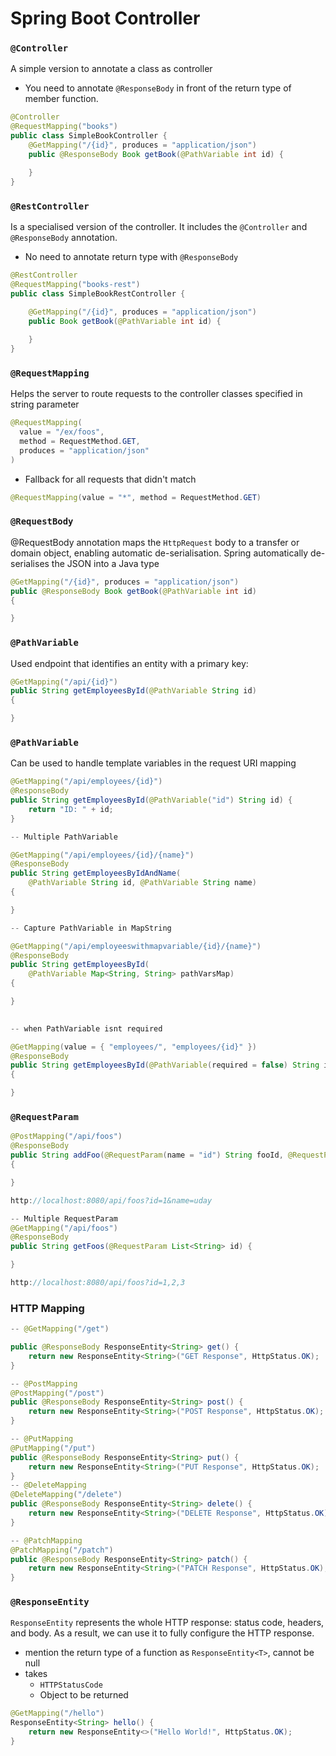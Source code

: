 # Spring Boot Controller

### `@Controller`

A simple version to annotate a class as controller

* You need to annotate `@ResponseBody` in front of the return type of member function.

```java
@Controller
@RequestMapping("books")
public class SimpleBookController {
    @GetMapping("/{id}", produces = "application/json")
    public @ResponseBody Book getBook(@PathVariable int id) {

    }
}
```

### `@RestController`

Is a specialised version of the controller. It includes the `@Controller` and `@ResponseBody` annotation.

* No need to annotate return type with `@ResponseBody`

```java
@RestController
@RequestMapping("books-rest")
public class SimpleBookRestController {
    
    @GetMapping("/{id}", produces = "application/json")
    public Book getBook(@PathVariable int id) {

    }
}
```

### `@RequestMapping`

Helps the server to route requests to the controller classes specified in string parameter

```java
@RequestMapping(
  value = "/ex/foos", 
  method = RequestMethod.GET, 
  produces = "application/json"
)
```

* Fallback for all requests that didn't match

```java
@RequestMapping(value = "*", method = RequestMethod.GET)
```

### `@RequestBody`

@RequestBody annotation maps the `HttpRequest` body to a transfer or domain object, enabling automatic de-serialisation. Spring automatically de-serialises the JSON into a Java type

```java
@GetMapping("/{id}", produces = "application/json")
public @ResponseBody Book getBook(@PathVariable int id) 
{

}
```

### `@PathVariable`

Used endpoint that identifies an entity with a primary key:

```java
@GetMapping("/api/{id}")
public String getEmployeesById(@PathVariable String id) 
{

}
```

### `@PathVariable`

Can be used to handle template variables in the request URI mapping

```java
@GetMapping("/api/employees/{id}")
@ResponseBody
public String getEmployeesById(@PathVariable("id") String id) {
    return "ID: " + id;
}

-- Multiple PathVariable

@GetMapping("/api/employees/{id}/{name}")
@ResponseBody
public String getEmployeesByIdAndName(
    @PathVariable String id, @PathVariable String name) 
{

}

-- Capture PathVariable in MapString

@GetMapping("/api/employeeswithmapvariable/{id}/{name}")
@ResponseBody
public String getEmployeesById(
    @PathVariable Map<String, String> pathVarsMap) 
{

}

    
-- when PathVariable isnt required 

@GetMapping(value = { "employees/", "employees/{id}" })
@ResponseBody
public String getEmployeesById(@PathVariable(required = false) String id) 
{

}
```

### `@RequestParam`

```java
@PostMapping("/api/foos")
@ResponseBody
public String addFoo(@RequestParam(name = "id") String fooId, @RequestParam String name) 
{ 

}

http://localhost:8080/api/foos?id=1&name=uday

-- Multiple RequestParam 
@GetMapping("/api/foos")
@ResponseBody
public String getFoos(@RequestParam List<String> id) {

}

http://localhost:8080/api/foos?id=1,2,3
```

### HTTP Mapping

```java
-- @GetMapping("/get")

public @ResponseBody ResponseEntity<String> get() {
    return new ResponseEntity<String>("GET Response", HttpStatus.OK);
}

-- @PostMapping
@PostMapping("/post")
public @ResponseBody ResponseEntity<String> post() {
    return new ResponseEntity<String>("POST Response", HttpStatus.OK);
}

-- @PutMapping
@PutMapping("/put")
public @ResponseBody ResponseEntity<String> put() {
    return new ResponseEntity<String>("PUT Response", HttpStatus.OK);
}
-- @DeleteMapping
@DeleteMapping("/delete")
public @ResponseBody ResponseEntity<String> delete() {
    return new ResponseEntity<String>("DELETE Response", HttpStatus.OK);
}

-- @PatchMapping
@PatchMapping("/patch")
public @ResponseBody ResponseEntity<String> patch() {
    return new ResponseEntity<String>("PATCH Response", HttpStatus.OK);
}
```

### `@ResponseEntity`

`ResponseEntity` represents the whole HTTP response: status code, headers, and body. As a result, we can use it to fully configure the HTTP response.

* mention the return type of a function as `ResponseEntity<T>`, cannot be null
* takes
  * `HTTPStatusCode`
  * Object to be returned

```java
@GetMapping("/hello")
ResponseEntity<String> hello() {
    return new ResponseEntity<>("Hello World!", HttpStatus.OK);
}
```
